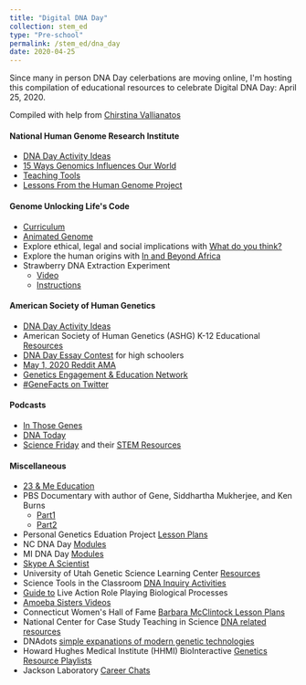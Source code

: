 ```yaml
---
title: "Digital DNA Day"
collection: stem_ed
type: "Pre-school"
permalink: /stem_ed/dna_day
date: 2020-04-25
---
```


Since many in person DNA Day celerbations are moving online, I'm hosting this compilation of educational resources to celebrate Digital DNA Day: April 25, 2020.

Compiled with help from [Chirstina Vallianatos](https://www.linkedin.com/in/christinavallianatos/)

#### National Human Genome Research Institute
* [DNA Day Activity Ideas](https://www.genome.gov/dna-day/get-activity-ideas)
* [15 Ways Genomics Influences Our World](https://www.genome.gov/dna-day/15-ways)
* [Teaching Tools](https://www.genome.gov/about-genomics/teaching-tools)
* [Lessons From the Human Genome Project](https://www.youtube.com/watch?v=qOW5e4BgEa4)
#### Genome Unlocking Life's Code
* [Curriculum](https://unlockinglifescode.org/learn/curriculum)
* [Animated Genome](https://unlockinglifescode.org/media/animations/659#660)
* Explore ethical, legal and social implications with [What do you think?](https://unlockinglifescode.org/wdyt/#/)
* Explore the human origins with [In and Beyond Africa](https://unlockinglifescode.org/iaba/)
* Strawberry DNA Extraction Experiment
  - [Video](https://www.youtube.com/watch?v=hOpu4iN5Bh4)
  - [Instructions](https://unlockinglifescode.org/education-resource-profile/dna-strawberries-tutorial-video-and-poster)
#### American Society of Human Genetics 
* [DNA Day Activity Ideas](https://www.ashg.org/wp-content/uploads/2020/03/Virtual-Programs-Handout-FINAL.pdf)  
* American Society of Human Genetics (ASHG) K-12 Educational [Resources](https://www.ashg.org/discover-genetics/k-12-education/)
* [DNA Day Essay Contest](https://www.ashg.org/discover-genetics/k-12-education/dna-day/) for high schoolers 
* [May 1, 2020 Reddit AMA](https://www.reddit.com/r/science/)
* [Genetics Engagement & Education Network](https://www.ashg.org/discover-genetics/gene-network/)
* [#GeneFacts on Twitter](https://twitter.com/GeneticsSociety)
#### Podcasts
  - [In Those Genes](https://inthosegenes.com)
  - [DNA Today](http://dnapodcast.com/about-us)
  - [Science Friday](https://www.sciencefriday.com) and their [STEM Resources](https://www.sciencefriday.com/segments/free-stem-resources/)
#### Miscellaneous
* [23 & Me Education](https://education.23andme.com)  
* PBS Documentary with author of Gene, Siddhartha Mukherjee, and Ken Burns  
  - [Part1](https://www.pbs.org/video/part-1-dawn-of-the-modern-age-of-genetics-27czqa/)  
  - [Part2](https://www.pbs.org/video/part-2-revolution-in-the-treatment-of-disease-z9nxg5/)  
* Personal Genetics Eduation Project [Lesson Plans](https://pged.org/lesson-plans/)
* NC DNA Day [Modules](http://ncdnaday.org/learn-more/resources-2/)
* MI DNA Day [Modules](https://midnaday.com/the-modules/)
* [Skype A Scientist](https://www.skypeascientist.com)
* University of Utah Genetic Science Learning Center [Resources](https://learn.genetics.utah.edu)
* Science Tools in the Classroom [DNA Inquiry Activities](http://www.stcnm.org/resources)
* [Guide to](https://www.minipcr.com/professional-development/larp-live-action-role-playing-biological-processes/) Live Action Role Playing Biological Processes
* [Amoeba Sisters Videos](https://www.youtube.com/user/AmoebaSisters)
* Connecticut Women's Hall of Fame [Barbara McClintock Lesson Plans](https://static1.squarespace.com/static/5d7121a2621fa50001fc829f/t/5dcc389a33e6e87259430eb6/1573948774306/STEMfems-McClintock.pdf)
* National Center for Case Study Teaching in Science [DNA related resources](https://sciencecases.lib.buffalo.edu/collection/results.html?keywords2=dna&submit=Search&subject_headings=&educational_level=&type_methods=&topical_areas=&date_posted2=)
* DNAdots [simple expanations of modern genetic technologies](https://dnadots.minipcr.com/?s=&post_type=dnadots-item)
* Howard Hughes Medical Institute (HHMI) BioInteractive [Genetics Resource Playlists](https://www.biointeractive.org/planning-tools/resource-playlists?f%5B0%5D=topics%3A28)
* Jackson Laboratory [Career Chats](https://www.youtube.com/watch?v=U-djEmXdNZU&feature=youtu.be)

